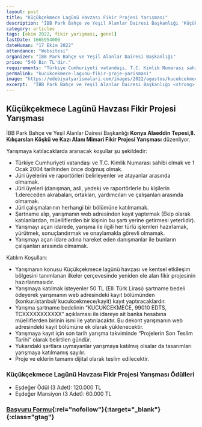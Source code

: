 ```yaml
---
layout: post
title: "Küçükçekmece Lagünü Havzası Fikir Projesi Yarışması"
description: "İBB Park Bahçe ve Yeşil Alanlar Dairesi Başkanlığı 'Küçükçekmece Lagünü Havzası Fikir Projesi Yarışması' düzenliyor."
category: articles
tags: [ekim 2022, fikir yarışması, genel]
lastDate: 1665954000
dateHuman: "17 Ekim 2022"
attendance: "Websitesi"
organizer: "İBB Park Bahçe ve Yeşil Alanlar Dairesi Başkanlığı"
price: "540 Bin TL'dir."
requirements: "Türkiye Cumhuriyeti vatandaşı, T.C. Kimlik Numarası sahibi olan ve 1 Ocak 2004 tarihinden önce doğan kişiler katılabilir."
permalink: "kucukcekmece-lagunu-fikir-proje-yarismasi"
image: "https://edebiyatyarismalari.com/images/2022/agustos/kucukcekmece-lagunu-fikir-proje-yarismasi.jpg"
excerpt:  "İBB Park Bahçe ve Yeşil Alanlar Dairesi Başkanlığı <strong> Küçükçekmece Lagünü Havzası Fikir Projesi Yarışması </strong> düzenliyor."
---
```


## Küçükçekmece Lagünü Havzası Fikir Projesi Yarışması
İBB Park Bahçe ve Yeşil Alanlar Dairesi Başkanlığı **Konya Alaeddin Tepesi,II. Kılıçarslan Köşkü ve Kazı Alanı Mimari Fikir Projesi Yarışması** düzenliyor.

Yarışmaya katılacaklarda aranacak koşullar şu şekildedir:
- Türkiye Cumhuriyeti vatandaşı ve T.C. Kimlik Numarası sahibi olmak ve 1 Ocak 2004 tarihinden önce doğmuş olmak.
- Jüri üyelerini ve raportörleri belirleyenler ve atayanlar arasında olmamak.
- Jüri üyeleri (danışman, asli, yedek) ve raportörlerle bu kişilerin 1.dereceden akrabaları, ortakları, yardımcıları ve çalışanları arasında olmamak.
- Jüri çalışmalarının herhangi bir bölümüne katılmamak.
- Şartname alıp, yarışmanın web adresinden kayıt yaptırmak (Ekip olarak katılanlardan, müelliflerden bir kişinin bu şartı yerine getirmesi yeterlidir).
- Yarışmayı açan idarede, yarışma ile ilgili her türlü işlemleri hazırlamak, yürütmek, sonuçlandırmak ve onaylamakla görevli olmamak.
- Yarışmayı açan idare adına hareket eden danışmanlar ile bunların çalışanları arasında olmamak.

Katılım Koşulları:
- Yarışmanın konusu Küçükçekmece lagünü havzası ve kentsel etkileşim bölgesini tanımlanan ilkeler çerçevesinde yeniden ele alan fikir projesinin hazırlanmasıdır.
- Yarışmaya katılmak isteyenler 50 TL (Elli Türk Lirası) şartname bedeli ödeyerek yarışmanın web adresindeki kayıt bölümünden (konkur.istanbul/ kucukcekmece/kayit) kayıt yaptıracaklardır.
- Yarışma şartname bedelinin “KUCUKCEKMECE, 99010 EDTS, TCXXXXXXXXXXX” açıklaması ile idareye ait banka hesabına müelliflerden birinin ismi ile yatırılacaktır. Bu dekont yarışmanın web adresindeki kayıt
bölümüne ek olarak yüklenecektir.
- Yarışmaya kayıt için son tarih yarışma takviminde “Projelerin Son Teslim Tarihi“ olarak belirtilen gündür.
- Yukarıdaki şartlara uymayanlar yarışmaya katılmış olsalar da tasarımları yarışmaya katılmamış sayılır.
- Proje ve eklerin tamamı dijital olarak teslim edilecektir.



### Küçükçekmece Lagünü Havzası Fikir Projesi Yarışması Ödülleri
- Eşdeğer Ödül (3 Adet): 120.000 TL
- Eşdeğer Mansiyon (3 Adet): 60.000 TL 

### [Başvuru Formu](https://forms.ibb.gov.tr/konkur/kucukcekmece/?ref=edebiyatyarismalari.com){:rel="nofollow"}{:target="_blank"}{:class="gtag"}